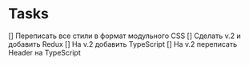 # Tasks
[] Переписать все стили в формат модульного CSS
[] Сделать v.2 и добавить Redux
[] На v.2 добавить TypeScript
[] На v.2 переписать Header на TypeScript